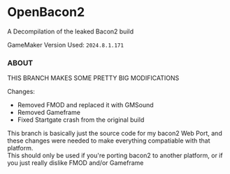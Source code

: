 # OpenBacon2
A Decompilation of the leaked Bacon2 build

GameMaker Version Used: ```2024.8.1.171```

### ABOUT
THIS BRANCH MAKES SOME PRETTY BIG MODIFICATIONS

Changes:
- Removed FMOD and replaced it with GMSound
- Removed Gameframe
- Fixed Startgate crash from the original build
	

This branch is basically just the source code for my bacon2 Web Port, and these changes were needed to make everything compatiable with that platform.
<br>
This should only be used if you're porting bacon2 to another platform, or if you just really dislike FMOD and/or Gameframe
